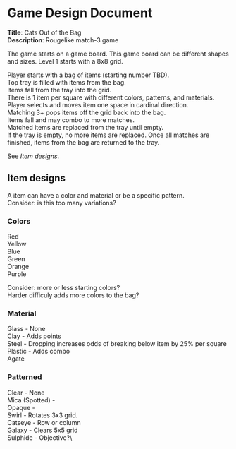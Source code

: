 # Game Design Document

<b>Title</b>: Cats Out of the Bag \
<b>Description</b>: Rougelike match-3 game

The game starts on a game board. This game board can be different shapes and sizes.
Level 1 starts with a 8x8 grid.

Player starts with a bag of items (starting number TBD). \
Top tray is filled with items from the bag. \
Items fall from the tray into the grid. \
There is 1 item per square with different colors, patterns, and materials. \
Player selects and moves item one space in cardinal direction. \
Matching 3+ pops items off the grid back into the bag. \
Items fall and may combo to more matches. \
Matched items are replaced from the tray until empty. \
If the tray is empty, no more items are replaced.
Once all matches are finished, items from the bag are returned to the tray.

See <i>Item designs</i>.

## Item designs
A item can have a color and material or be a specific pattern. \
Consider: is this too many variations?

### Colors
Red \
Yellow \
Blue \
Green \
Orange \
Purple

Consider: more or less starting colors? \
    Harder difficuly adds more colors to the bag?

### Material
Glass - None \
Clay - Adds points \
Steel - Dropping increases odds of breaking below item by 25% per square \
Plastic - Adds combo\
Agate 

### Patterned
Clear - None\
Mica (Spotted) - \
Opaque - \
Swirl - Rotates 3x3 grid.\
Catseye - Row or column\
Galaxy - Clears 5x5 grid\
Sulphide - Objective?\
